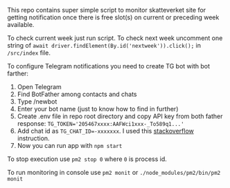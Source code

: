 This repo contains super simple script to monitor skatteverket site for getting notification once there is free slot(s) on current or preceding week available.

To check current week just run script. To check next week uncomment one string of 
`await driver.findElement(By.id('nextweek')).click();` in `/src/index` file.

To configure Telegram notifications you need to create TG bot with bot farther:
1. Open Telegram
2. Find BotFather among contacts and chats
3. Type /newbot
4. Enter your bot name (just to know how to find in further)
5. Create .env file in repo root directory and copy API key from both father response:
`TG_TOKEN='205467xxxx:AAFWci1xxx-_To589q1...'`
6. Add chat id as `TG_CHAT_ID=-xxxxxxx`. I used this [stackoverflow](https://stackoverflow.com/questions/32423837/telegram-bot-how-to-get-a-group-chat-id) instruction.
7. Now you can run app with `npm start`

To stop execution use `pm2 stop 0` where `0` is process id.

To run monitoring in console use `pm2 monit` or `./node_modules/pm2/bin/pm2 monit
`